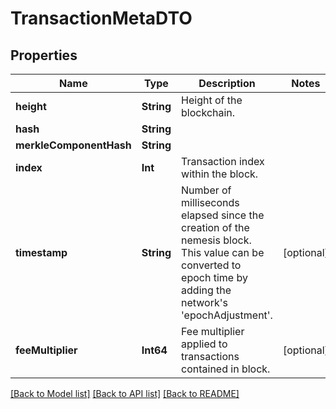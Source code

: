 # TransactionMetaDTO

## Properties
Name | Type | Description | Notes
------------ | ------------- | ------------- | -------------
**height** | **String** | Height of the blockchain. | 
**hash** | **String** |  | 
**merkleComponentHash** | **String** |  | 
**index** | **Int** | Transaction index within the block. | 
**timestamp** | **String** | Number of milliseconds elapsed since the creation of the nemesis block. This value can be converted to epoch time by adding the network&#39;s &#39;epochAdjustment&#39;. | [optional] 
**feeMultiplier** | **Int64** | Fee multiplier applied to transactions contained in block. | [optional] 

[[Back to Model list]](../README.md#documentation-for-models) [[Back to API list]](../README.md#documentation-for-api-endpoints) [[Back to README]](../README.md)


